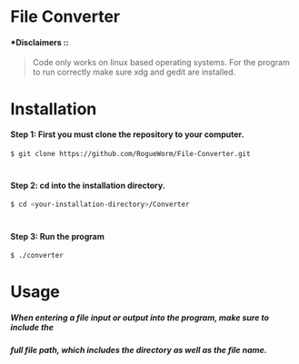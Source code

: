 # File Converter
#### *Disclaimers ::
>Code only works on linux based operating systems.
>For the program to run correctly make sure xdg and gedit are installed.
# __Installation__
#### __Step 1:__  First you must clone the repository to your computer.
```sh
$ git clone https://github.com/RogueWorm/File-Converter.git
```
#
#### __Step 2:__ cd into the installation directory.
```sh
$ cd <your-installation-directory>/Converter
```
#
#### __Step 3:__ Run the program
```sh
$ ./converter
```
#
# __Usage__
##### When entering a file input or output into the program, make sure to include the 
##### full file path, which includes the directory as well as the file name.
